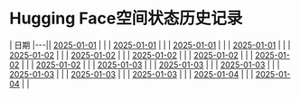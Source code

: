# Hugging Face空间状态历史记录

| 日期 
|---|| [2025-01-01](https://github.com/ACRoota/HF-Space-Helper/commits/391559823b686c896148e99d040d4af02e71fefa/docs/index.html) |  |
| [2025-01-01](https://github.com/ACRoota/HF-Space-Helper/commits/5af2095624214dc597d7989fb617d25f023508fc/docs/index.html) |  |
| [2025-01-01](https://github.com/ACRoota/HF-Space-Helper/commits/47d35c7278128e9c0a56f7620980f45acbb4aa21/docs/index.html) |  |
| [2025-01-01](https://github.com/ACRoota/HF-Space-Helper/commits/433d58815871c0438b91f034a0c2233be2b5e2c2/docs/index.html) |  |
| [2025-01-02](https://github.com/ACRoota/HF-Space-Helper/commits/1b130cec1bc2c4509a9cd6894a6753cc01aeba94/docs/index.html) |  |
| [2025-01-02](https://github.com/ACRoota/HF-Space-Helper/commits/e51d502f7e49dad8c3b2c6729613ec188e2c4798/docs/index.html) |  |
| [2025-01-02](https://github.com/ACRoota/HF-Space-Helper/commits/dfaa6891fff39d6aeefb58535c656f051488cc89/docs/index.html) |  |
| [2025-01-02](https://github.com/ACRoota/HF-Space-Helper/commits/a1ef98b9f8b60aa00b278ae83a3cb2fd1fa16490/docs/index.html) |  |
| [2025-01-02](https://github.com/ACRoota/HF-Space-Helper/commits/ba4f837a5348523a148b7e5998705243d9aeda14/docs/index.html) |  |
| [2025-01-02](https://github.com/ACRoota/HF-Space-Helper/commits/a7f581cd2258ec7a460b04507fcdee3678dca0a4/docs/index.html) |  |
| [2025-01-03](https://github.com/ACRoota/HF-Space-Helper/commits/e747a6f3852aade03e7690148b8ebf4fa85465a5/docs/index.html) |  |
| [2025-01-03](https://github.com/ACRoota/HF-Space-Helper/commits/25a008c2b4ac2c668e8f8b678ff7e386cc70f92a/docs/index.html) |  |
| [2025-01-03](https://github.com/ACRoota/HF-Space-Helper/commits/6d28a84e0d1975808325156f15f96d04440dba59/docs/index.html) |  |
| [2025-01-03](https://github.com/ACRoota/HF-Space-Helper/commits/a38eafef7f51b33583ee2988c31e22f7d7a58f11/docs/index.html) |  |
| [2025-01-03](https://github.com/ACRoota/HF-Space-Helper/commits/ecd6a7ad011e471266cbf050b53d0a4ed46f785f/docs/index.html) |  |
| [2025-01-03](https://github.com/ACRoota/HF-Space-Helper/commits/e761b0f8de63eab317703a980e401916c067905b/docs/index.html) |  |
| [2025-01-04](https://github.com/ACRoota/HF-Space-Helper/commits/aa783cee00df8bda82027ba44a3cb578c7ead6e5/docs/index.html) |  |
| [2025-01-04](https://github.com/ACRoota/HF-Space-Helper/commits/3a4990bfba8cd00cee05ce7d8e709b7115623c1b/docs/index.html) |  |

